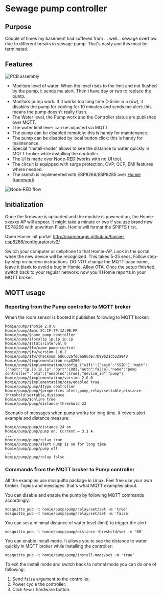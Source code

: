 # Sewage pump controller

## Purpose

Couple of times my basement had suffered from ... well... sewage overflow due to different breaks in sewage pump. That's nasty and this must be terminated.

## Features

![PCB assembly](https://github.com/igrowing/esp8266_smart_home/blob/master/modules/sewage%20pump%20controller/pump_controller_assy.jpg?raw=true "PCB Assembly of Sewage Pump Controller")

- Monitors level of water. When the level rises to the limit and not flushed by the pump, it sends me alert. Then i have day or two to replace the pump.
- Monitors pump work. If it works too long time (>5min in a row), it disables the pump for cooling for 10 minutes and sends me alert: this means the pump doesn't really flush.
- The Water level, the Pump work and the Controller status are published over MQTT.
- The water limit lever can be adjusted via MQTT.
- The pump can be disabled remotely: this is handy for maintenance.
- The pump can be disabled by local button click: this is handy for maintenance.
- Special "install-mode" allows to see the distance to water quickly in MQTT broker while installing the controller.
- The UI is made over Node-RED (works with no UI too).
- The circuit is equipped with surge protection, OVP, OCP, EMI features where needed.
- The sketch is implemented with ESP8266/ESP8285 over [Homie framework](https://github.com/marvinroger/homie-esp8266).

![Node-RED flow](https://github.com/igrowing/esp8266_smart_home/blob/master/modules/sewage%20pump%20controller/nr_flow.jpg?raw=true "Node-RED flow for Sewage Pump Controller")


## Initialization
Once the firmware is uploaded and the module is powered on, the Homie-xxxxxx AP will appear. It might take a minute or two if you use brand new ESP8266 with unwritten Flash. Homie will format the SPIFFS first.

Open Homie init portal: http://marvinroger.github.io/homie-esp8266/configurators/v2/

Switch your computer or cellphone to that Homie-AP.
Look in the portal when the new device will be recognized. This takes 5-25 secs.
Follow step-by-step on-screen instructions. DO NOT change the MQTT base name, leave it blank to avoid a bug in Homie. Allow OTA.
Once the setup finished, switch back to your regular network: now you'll Homie reports in your MQTT broker.

## MQTT usage
### Reporting from the Pump controller to MQTT broker
When the room sensor is booted it publishes following to MQTT broker:

```
homie/pump/$homie 2.0.0
homie/pump/$mac 5C:CF:7F:1A:9B:FF
homie/pump/$name pump controller
homie/pump/$localip ip.ip.ip.ip
homie/pump/$stats/interval 0
homie/pump/$fw/name pump-control
homie/pump/$fw/version 1.0.2
homie/pump/$fw/checksum bd66326fd3aa80de77b99b21cb22a840
homie/pump/$implementation esp8266
homie/pump/$implementation/config {"wifi":{"ssid":"SSID"},"mqtt":{"host":"ip.ip.ip.ip","port":1883,"auth":false},"name":"pump controller","ota":{"enabled":true},"device_id":"pump"}
homie/pump/$implementation/version 2.0.0
homie/pump/$implementation/ota/enabled true
homie/pump/pump/$type controller
homie/pump/pump/$properties alert,pump,relay:settable,distance-threshold:settable,distance
homie/pump/$online true
homie/pump/pump/distance-threshold 23
```

Scenario of messages when pump works for long time. It covers alert example and distance measure:
```
homie/pump/pump/distance 24 cm
homie/pump/pump/pump on. Current = 3.1 A
...
homie/pump/pump/relay true
homie/pump/pump/alert Pump is on for long time
homie/pump/pump/pump off
...
homie/pump/pump/relay false
```

### Commands from the MQTT broker to Pump controller
All the examples use mosquitto package in Linux. Feel free use your own broker. Topics and messages: that's what MQTT examples about.

You can disable and enable the pump by following MQTT commands accordingly:
```
mosquitto_pub -t homie/pump/pump/relay/set/set -m 'true'
mosquitto_pub -t homie/pump/pump/relay/set/set -m 'false'
```

You can set a minimal distance of water level (limit) to trigger the alert:
```
mosquitto_pub -t homie/pump/pump/distance-threshold/set -m '60'
```

You can enable install mode. It allows you to see the distance to water quickly in MQTT broker while installing the controller:
```
mosquitto_pub -t homie/pump/pump/install-mode/set -m 'true'
```
To exit the install mode and switch back to notmal mode you can do one of following:
1. Send `false` argument to the controller.
2. Power cycle the controller.
3. Click `Reset` hardware button.
